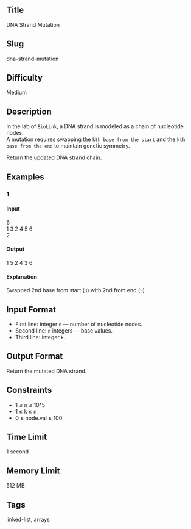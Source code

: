 ## Title
DNA Strand Mutation

## Slug
dna-strand-mutation

## Difficulty
Medium

## Description
In the lab of `BioLink`, a DNA strand is modeled as a chain of nucleotide nodes.  
A mutation requires swapping the `kth base from the start` and the `kth base from the end` to maintain genetic symmetry.  

Return the updated DNA strand chain.

## Examples
### 1 
#### Input
6  
1 3 2 4 5 6  
2

#### Output
1 5 2 4 3 6

#### Explanation
Swapped 2nd base from start (`3`) with 2nd from end (`5`).

## Input Format
- First line: integer `n` — number of nucleotide nodes.  
- Second line: `n` integers — base values.  
- Third line: integer `k`.

## Output Format
Return the mutated DNA strand.

## Constraints
- 1 ≤ n ≤ 10^5  
- 1 ≤ k ≤ n  
- 0 ≤ node.val ≤ 100

## Time Limit
1 second

## Memory Limit
512 MB

## Tags
linked-list, arrays
